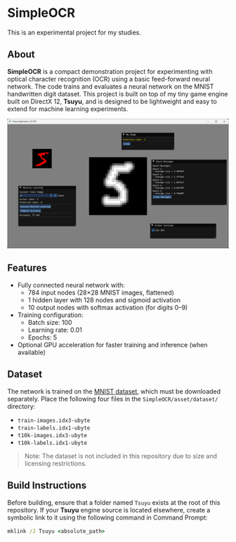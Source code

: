 # SimpleOCR

This is an experimental project for my studies.

## About

**SimpleOCR** is a compact demonstration project for experimenting with optical character recognition (OCR) using a
basic feed-forward neural network. The code trains and evaluates a neural network on the MNIST handwritten digit
dataset. This project is built on top of my tiny game engine built on DirectX 12, **Tsuyu**, and is designed to be
lightweight and easy to extend for machine learning experiments.

![screenshot](screenshot.png)

## Features

- Fully connected neural network with:
    - 784 input nodes (28×28 MNIST images, flattened)
    - 1 hidden layer with 128 nodes and sigmoid activation
    - 10 output nodes with softmax activation (for digits 0–9)
- Training configuration:
    - Batch size: 100
    - Learning rate: 0.01
    - Epochs: 5
- Optional GPU acceleration for faster training and inference (when available)

## Dataset

The network is trained on the [MNIST dataset](http://yann.lecun.com/exdb/mnist/), which must be downloaded separately.
Place the following four files in the `SimpleOCR/asset/dataset/` directory:

- `train-images.idx3-ubyte`
- `train-labels.idx1-ubyte`
- `t10k-images.idx3-ubyte`
- `t10k-labels.idx1-ubyte`

> Note: The dataset is not included in this repository due to size and licensing restrictions.

## Build Instructions

Before building, ensure that a folder named `Tsuyu` exists at the root of this repository. If your **Tsuyu** engine
source is located elsewhere, create a symbolic link to it using the following command in Command Prompt:

```cmd
mklink /J Tsuyu <absolute_path>
